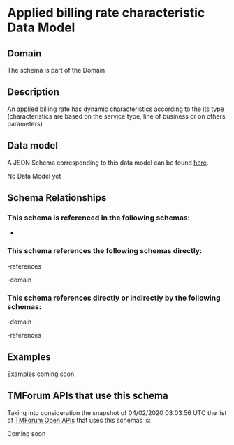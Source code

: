 # Applied billing rate characteristic Data Model

## Domain

The  schema is part of the  Domain

## Description

An applied billing rate has dynamic characteristics according to the its type (characteristics are based on the service type, line of business or on others parameters)

## Data model

A JSON Schema corresponding to this data model can be found
[here](https://github.com/tmforum-rand/schemas/blob/candidates/Customer/AppliedBillingRateCharacteristic.schema.json).

No Data Model yet

## Schema Relationships

### This schema is referenced in the following schemas:

-

### This schema references the following schemas directly:

-references

-domain

### This schema references directly or indirectly by the following schemas:

-domain

-references



## Examples

Examples coming soon

## TMForum APIs that use this schema

Taking into consideration the snapshot of 04/02/2020 03:03:56 UTC the list of [TMForum Open APIs](https://www.tmforum.org/open-apis/) that uses this schemas is:

Coming soon